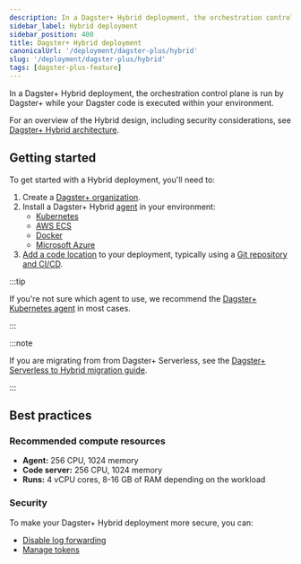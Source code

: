 ```yaml
---
description: In a Dagster+ Hybrid deployment, the orchestration control plane is run by Dagster+ while your Dagster code is executed within your environment.
sidebar_label: Hybrid deployment
sidebar_position: 400
title: Dagster+ Hybrid deployment
canonicalUrl: '/deployment/dagster-plus/hybrid'
slug: '/deployment/dagster-plus/hybrid'
tags: [dagster-plus-feature]
---
```


In a Dagster+ Hybrid deployment, the orchestration control plane is run by Dagster+ while your Dagster code is executed within your environment.

For an overview of the Hybrid design, including security considerations, see [Dagster+ Hybrid architecture](/deployment/dagster-plus/hybrid/architecture).

## Getting started

To get started with a Hybrid deployment, you'll need to:

1. Create a [Dagster+ organization](https://dagster.cloud/signup).
2. Install a Dagster+ Hybrid [agent](/deployment/dagster-plus/hybrid/architecture#the-agent) in your environment:
    - [Kubernetes](/deployment/dagster-plus/hybrid/kubernetes)
    - [AWS ECS](/deployment/dagster-plus/hybrid/amazon-ecs/new-vpc)
    - [Docker](/deployment/dagster-plus/hybrid/docker)
    - [Microsoft Azure](/deployment/dagster-plus/hybrid/azure)
3. [Add a code location](/deployment/code-locations/dagster-plus-code-locations) to your deployment, typically using a [Git repository and CI/CD](/deployment/dagster-plus/ci-cd/ci-cd-in-hybrid).

:::tip

If you're not sure which agent to use, we recommend the [Dagster+ Kubernetes agent](/deployment/dagster-plus/hybrid/kubernetes) in most cases.

:::

:::note

If you are migrating from from Dagster+ Serverless, see the [Dagster+ Serverless to Hybrid migration guide](/migration/serverless-to-hybrid).

:::

## Best practices

### Recommended compute resources

- **Agent:** 256 CPU, 1024 memory
- **Code server:** 256 CPU, 1024 memory
- **Runs:** 4 vCPU cores, 8-16 GB of RAM depending on the workload

### Security

To make your Dagster+ Hybrid deployment more secure, you can:

- [Disable log forwarding](/deployment/dagster-plus/management/customizing-agent-settings#disabling-compute-logs)
- [Manage tokens](/deployment/dagster-plus/management/tokens/agent-tokens)

